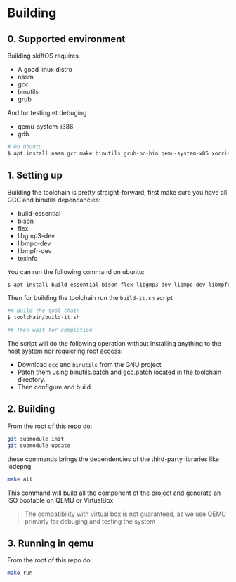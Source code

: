 # Building

## 0. Supported environment

Building skiftOS requires

- A good linux distro
- nasm
- gcc
- binutils
- grub

And for testing et debuging
- qemu-system-i386
- gdb


```sh
# On Ubuntu
$ apt install nasm gcc make binutils grub-pc-bin qemu-system-x86 xorriso mtools
```

## 1. Setting up

Building the toolchain is pretty straight-forward,
first make sure you have all GCC and binutils dependancies:
 - build-essential
 - bison
 - flex
 - libgmp3-dev
 - libmpc-dev
 - libmpfr-dev
 - texinfo

You can run the following command on ubuntu:
```sh
$ apt install build-essential bison flex libgmp3-dev libmpc-dev libmpfr-dev texinfo
```

Then for building the toolchain run the `build-it.sh` script

```sh
## Build the tool chain
$ toolchain/build-it.sh

## Then wait for completion
```

The script will do the following operation without installing anything to the host system nor requiering root access:
 - Download `gcc` and `binutils` from the GNU project
 - Patch them using binutils.patch and gcc.patch located in the toolchain directory.
 - Then configure and build

## 2. Building

From the root of this repo do:


```sh
git submodule init
git submodule update
```

these commands brings the dependencies of the third-party libraries like lodepng

```sh
make all
```

This command will build all the component of the project and generate an ISO bootable on QEMU or VirtualBox

> The compatibility with virtual box is not guaranteed, as we use QEMU primarly for debuging and testing the system

## 3. Running in qemu

From the root of this repo do:

```sh
make run
```
